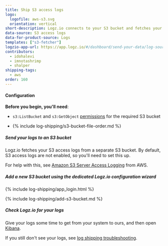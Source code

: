 ```yaml
---
title: Ship S3 access logs
logo:
  logofile: aws-s3.svg
  orientation: vertical
short-description: Logz.io connects to your S3 bucket and fetches your access logs.
data-source: S3 access logs
data-for-product-source: Logs
templates: ["s3-fetcher"]
logzio-app-url: https://app.logz.io/#/dashboard/send-your-data/log-sources/s3-access
contributors:
  - idohalevi
  - imnotashrimp
  - shalper
shipping-tags:
  - aws
order: 160
---
```


#### Configuration

**Before you begin, you'll need**:

* `s3:ListBucket` and `s3:GetObject` [permissions](https://support.logz.io/hc/en-us/articles/209486129-Troubleshooting-AWS-IAM-Configuration-for-retrieving-logs-from-a-S3-Bucket) for the required S3 bucket

* {% include log-shipping/s3-bucket-file-order.md %}

<div class="tasklist">

##### Send your logs to an S3 bucket

Logz.io fetches your S3 access logs from a separate S3 bucket.
By default, S3 access logs are not enabled, so you'll need to set this up.

For help with this, see [Amazon S3 Server Access Logging](https://docs.aws.amazon.com/AmazonS3/latest/dev/ServerLogs.html) from AWS.


##### Add a new S3 bucket using the dedicated Logz.io configuration wizard

{% include log-shipping/app_login.html %}


<!-- logzio-inject:aws:s3-access -->


{% include log-shipping/add-s3-bucket.md %}


##### Check Logz.io for your logs

Give your logs some time to get from your system to ours, and then open [Kibana](https://app.logz.io/#/dashboard/kibana).

If you still don't see your logs, see [log shipping troubleshooting]({{site.baseurl}}/user-guide/log-shipping/log-shipping-troubleshooting.html).

</div>
